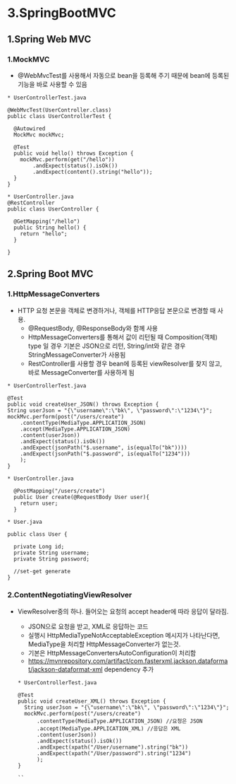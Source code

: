 # 3.SpringBootMVC

## 1.Spring Web MVC

### 1.MockMVC

- @WebMvcTest를 사용해서 자동으로 bean을 등록해 주기 때문에 bean에 등록된 기능을 바로 사용할 수 있음

```code
* UserControllerTest.java

@WebMvcTest(UserController.class)
public class UserControllerTest {

  @Autowired
  MockMvc mockMvc;

  @Test
  public void hello() throws Exception {
    mockMvc.perform(get("/hello"))
        .andExpect(status().isOk())
        .andExpect(content().string("hello"));
  }
}

* UserController.java
@RestController
public class UserController {

  @GetMapping("/hello")
  public String hello() {
    return "hello";
  }

}
```  

## 2.Spring Boot MVC

### 1.HttpMessageConverters

- HTTP 요청 본문을 객체로 변경하거나, 객체를 HTTP응답 본문으로 변경할 때 사용.
  - @RequestBody, @ResponseBody와 함께 사용
  - HttpMessageConverters를 통해서 값이 리턴될 때 Composition(객체) type 일 경우 기본은 JSON으로 리턴, String/int와 같은 경우 StringMessageConverter가 사용됨
  - RestController를 사용할 경우 bean에 등록된 viewResolver를 찾지 않고, 바로 MessageConverter를 사용하게 됨

```code
* UserControllerTest.java

@Test
public void createUser_JSON() throws Exception {
String userJson = "{\"username\":\"bk\", \"password\":\"1234\"}";
mockMvc.perform(post("/users/create")
    .contentType(MediaType.APPLICATION_JSON)
    .accept(MediaType.APPLICATION_JSON)
    .content(userJson))
    .andExpect(status().isOk())
    .andExpect(jsonPath("$.username", is(equalTo("bk"))))
    .andExpect(jsonPath("$.password", is(equalTo("1234")))
    );
}

* UserController.java

  @PostMapping("/users/create")
  public User create(@RequestBody User user){
    return user;
  }

* User.java

public class User {

  private Long id;
  private String username;
  private String password;

  //set-get generate
}

```

### 2.ContentNegotiatingViewResolver

- ViewResolver중의 하나. 들어오는 요청의 accept header에 따라 응답이 달라짐.
  - JSON으로 요청을 받고, XML로 응답하는 코드
  - 실행시 HttpMediaTypeNotAcceptableException 메시지가 나타난다면, MediaType을 처리할 HttpMessageConverter가 없는것.
  - 기본은 HttpMessageConvertersAutoConfiguration이 처리함
  - https://mvnrepository.com/artifact/com.fasterxml.jackson.dataformat/jackson-dataformat-xml dependency 추가
  
  ```code
  * UserControllerTest.java

  @Test
  public void createUser_XML() throws Exception {
    String userJson = "{\"username\":\"bk\", \"password\":\"1234\"}";
    mockMvc.perform(post("/users/create")
        .contentType(MediaType.APPLICATION_JSON) //요청은 JSON
        .accept(MediaType.APPLICATION_XML) //응답은 XML
        .content(userJson))
        .andExpect(status().isOk())
        .andExpect(xpath("/User/username").string("bk"))
        .andExpect(xpath("/User/password").string("1234")
        );
  }

  ``

